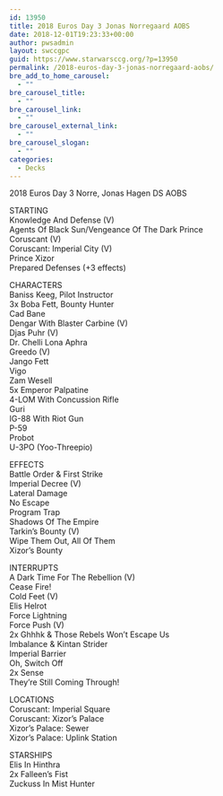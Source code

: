 ```yaml
---
id: 13950
title: 2018 Euros Day 3 Jonas Norregaard AOBS
date: 2018-12-01T19:23:33+00:00
author: pwsadmin
layout: swccgpc
guid: https://www.starwarsccg.org/?p=13950
permalink: /2018-euros-day-3-jonas-norregaard-aobs/
bre_add_to_home_carousel:
  - ""
bre_carousel_title:
  - ""
bre_carousel_link:
  - ""
bre_carousel_external_link:
  - ""
bre_carousel_slogan:
  - ""
categories:
  - Decks
---
```

2018 Euros Day 3 Norre, Jonas Hagen DS AOBS

STARTING  
Knowledge And Defense (V)  
Agents Of Black Sun/Vengeance Of The Dark Prince  
Coruscant (V)  
Coruscant: Imperial City (V)  
Prince Xizor  
Prepared Defenses (+3 effects)

CHARACTERS  
Baniss Keeg, Pilot Instructor  
3x Boba Fett, Bounty Hunter  
Cad Bane  
Dengar With Blaster Carbine (V)  
Djas Puhr (V)  
Dr. Chelli Lona Aphra  
Greedo (V)  
Jango Fett  
Vigo  
Zam Wesell  
5x Emperor Palpatine  
4-LOM With Concussion Rifle  
Guri  
IG-88 With Riot Gun  
P-59  
Probot  
U-3PO (Yoo-Threepio)

EFFECTS  
Battle Order & First Strike  
Imperial Decree (V)  
Lateral Damage  
No Escape  
Program Trap  
Shadows Of The Empire  
Tarkin&#8217;s Bounty (V)  
Wipe Them Out, All Of Them  
Xizor&#8217;s Bounty

INTERRUPTS  
A Dark Time For The Rebellion (V)  
Cease Fire!  
Cold Feet (V)  
Elis Helrot  
Force Lightning  
Force Push (V)  
2x Ghhhk & Those Rebels Won&#8217;t Escape Us  
Imbalance & Kintan Strider  
Imperial Barrier  
Oh, Switch Off  
2x Sense  
They&#8217;re Still Coming Through!

LOCATIONS  
Coruscant: Imperial Square  
Coruscant: Xizor&#8217;s Palace  
Xizor&#8217;s Palace: Sewer  
Xizor&#8217;s Palace: Uplink Station

STARSHIPS  
Elis In Hinthra  
2x Falleen&#8217;s Fist  
Zuckuss In Mist Hunter